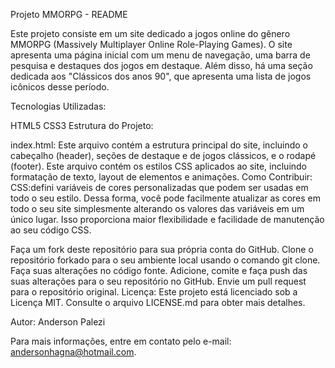 Projeto MMORPG - README

Este projeto consiste em um site dedicado a jogos online do gênero MMORPG (Massively Multiplayer Online Role-Playing Games). O site apresenta uma página inicial com um menu de navegação, uma barra de pesquisa e destaques dos jogos em destaque. Além disso, há uma seção dedicada aos "Clássicos dos anos 90", que apresenta uma lista de jogos icônicos desse período.

Tecnologias Utilizadas:

HTML5
CSS3
Estrutura do Projeto:

index.html: Este arquivo contém a estrutura principal do site, incluindo o cabeçalho (header), seções de destaque e de jogos clássicos, e o rodapé (footer).
 Este arquivo contém os estilos CSS aplicados ao site, incluindo formatação de texto, layout de elementos e animações.
Como Contribuir:
CSS:defini variáveis de cores personalizadas que podem ser usadas em todo o seu estilo. 
Dessa forma, você pode facilmente atualizar as cores em todo o seu site simplesmente alterando os valores das variáveis em um único lugar. Isso proporciona maior flexibilidade e facilidade de manutenção ao seu código CSS.

Faça um fork deste repositório para sua própria conta do GitHub.
Clone o repositório forkado para o seu ambiente local usando o comando git clone.
Faça suas alterações no código fonte.
Adicione, comite e faça push das suas alterações para o seu repositório no GitHub.
Envie um pull request para o repositório original.
Licença:
Este projeto está licenciado sob a Licença MIT. Consulte o arquivo LICENSE.md para obter mais detalhes.

Autor:
Anderson Palezi

Para mais informações, entre em contato pelo e-mail: andersonhagna@hotmail.com.
